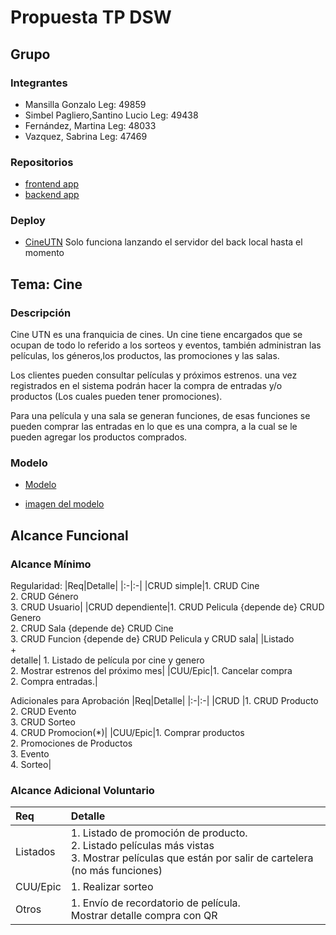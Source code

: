 # Propuesta TP DSW

## Grupo
### Integrantes
* Mansilla Gonzalo Leg: 49859
* Simbel Pagliero,Santino Lucio Leg: 49438
* Fernández, Martina Leg: 48033
* Vazquez, Sabrina Leg: 47469 


### Repositorios
* [frontend app](https://github.com/gonza2nm/cineUTN-frontend)
* [backend app](https://github.com/gonza2nm/cineUTN-backend)
### Deploy
* [CineUTN](https://cineutn.vercel.app/)
Solo funciona lanzando el servidor del back local hasta el momento
## Tema: Cine
### Descripción
Cine UTN es una franquicia de cines.
Un cine tiene encargados que se ocupan de todo lo referido a los sorteos y eventos, también administran las películas, los géneros,los productos, las promociones y las salas.

Los clientes pueden consultar películas y próximos estrenos. una vez registrados en el sistema podrán hacer la compra de entradas y/o productos (Los cuales pueden tener promociones). 

Para una película y una sala se generan funciones, de esas funciones se pueden comprar las entradas en lo que es una compra, a la cual se le pueden agregar los productos comprados.


### Modelo
* [Modelo](https://drive.google.com/file/d/11WrESic0HIv2KUoiPSt1pC8J9RV4a3Y3/view?usp=sharing
)
  
* [imagen del modelo](https://drive.google.com/file/d/11WrESic0HIv2KUoiPSt1pC8J9RV4a3Y3/view?usp=sharing
)

## Alcance Funcional 

### Alcance Mínimo

Regularidad:
|Req|Detalle|
|:-|:-|
|CRUD simple|1. CRUD Cine<br>2. CRUD Género<br>3. CRUD Usuario|
|CRUD dependiente|1. CRUD Pelicula {depende de} CRUD Genero<br>2. CRUD Sala {depende de} CRUD Cine<br>3. CRUD Funcion {depende de} CRUD Pelicula y CRUD sala| 
|Listado<br>+<br>detalle| 1. Listado de película por cine y genero<br> 2. Mostrar estrenos del próximo mes|
|CUU/Epic|1. Cancelar compra <br>2. Compra entradas.|

Adicionales para Aprobación
|Req|Detalle|
|:-|:-|
|CRUD |1. CRUD Producto<br>2. CRUD Evento<br>3. CRUD Sorteo<br>4. CRUD Promocion(*)|
|CUU/Epic|1. Comprar productos <br>2. Promociones de Productos<br>3. Evento<br>4. Sorteo|

### Alcance Adicional Voluntario

|Req|Detalle|
|:-|:-|
|Listados |1. Listado de promoción de producto.<br>2. Listado películas más vistas<br>3. Mostrar películas que están por salir de cartelera (no más funciones)|
|CUU/Epic|1. Realizar sorteo<br>|
|Otros|1. Envío de recordatorio de película.<br> Mostrar detalle compra con QR|

